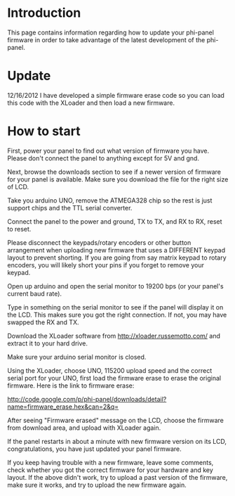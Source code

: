 # Introduction #

This page contains information regarding how to update your phi-panel firmware in order to take advantage of the latest development of the phi-panel.

# Update #

12/16/2012
I have developed a simple firmware erase code so you can load this code with the XLoader and then load a new firmware.

# How to start #

First, power your panel to find out what version of firmware you have. Please don't connect the panel to anything except for 5V and gnd.

Next, browse the downloads section to see if a newer version of firmware for your panel is available. Make sure you download the file for the right size of LCD.

Take you arduino UNO, remove the ATMEGA328 chip so the rest is just support chips and the TTL serial converter.

Connect the panel to the power and ground, TX to TX, and RX to RX, reset to reset.

Please disconnect the keypads/rotary encoders or other button arrangement when uploading new firmware that uses a DIFFERENT keypad layout to prevent shorting. If you are going from say matrix keypad to rotary encoders, you will likely short your pins if you forget to remove your keypad.

Open up arduino and open the serial monitor to 19200 bps (or your panel's current baud rate).

Type in something on the serial monitor to see if the panel will display it on the LCD. This makes sure you got the right connection. If not, you may have swapped the RX and TX.

Download the XLoader software from http://xloader.russemotto.com/ and extract it to your hard drive.

Make sure your arduino serial monitor is closed.

Using the XLoader, choose UNO, 115200 upload speed and the correct serial port for your UNO, first load the firmware erase to erase the original firmware. Here is the link to firmware erase:

http://code.google.com/p/phi-panel/downloads/detail?name=firmware_erase.hex&can=2&q=

After seeing "Firmware erased" message on the LCD, choose the firmware from download area, and upload with XLoader again.

If the panel restarts in about a minute with new firmware version on its LCD, congratulations, you have just updated your panel firmware.

If you keep having trouble with a new firmware, leave some comments, check whether you got the correct firmware for your hardware and key layout. If the above didn't work, try to upload a past version of the firmware, make sure it works, and try to upload the new firmware again.